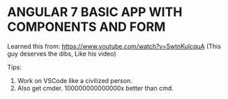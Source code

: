 # ANGULAR 7 BASIC APP WITH COMPONENTS AND FORM

Learned this from: https://www.youtube.com/watch?v=5wtnKulcquA (This guy deserves the dibs, Like his video)

Tips: 
1. Work on VSCode like a civilized person.
2. Also get cmder. 100000000000000x better than cmd.
